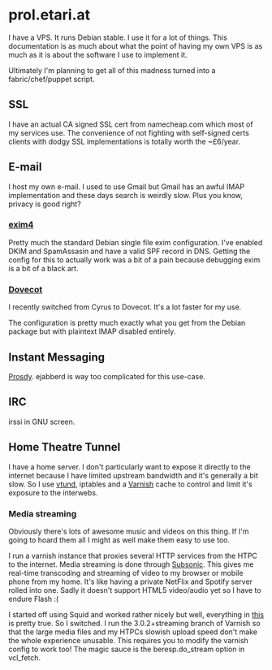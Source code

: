 # prol.etari.at

I have a VPS. It runs Debian stable. I use it for a lot of things. This documentation is as much about what the point of having my own VPS is as much as it is about the software I use to implement it.

Ultimately I'm planning to get all of this madness turned into a fabric/chef/puppet script.

## SSL

I have an actual CA signed SSL cert from namecheap.com which most of my services use. The convenience of not fighting with self-signed certs clients with dodgy SSL implementations is totally worth the ~£6/year.

## E-mail

I host my own e-mail. I used to use Gmail but Gmail has an awful IMAP implementation and these days search is weirdly slow. Plus you know, privacy is good right?

### [exim4](http://www.exim.org/)

Pretty much the standard Debian single file exim configuration. I've enabled DKIM and SpamAssasin and have a valid SPF record in DNS. Getting the config for this to actually work was a bit of a pain because debugging exim is a bit of a black art.

### [Dovecot](http://www.dovecot.org/)

I recently switched from Cyrus to Dovecot. It's a lot faster for my use.

The configuration is pretty much exactly what you get from the Debian package but with plaintext IMAP disabled entirely.

## Instant Messaging

[Prosdy](http://prosody.im/). ejabberd is way too complicated for this use-case.

## IRC

irssi in GNU screen.

## Home Theatre Tunnel

I have a home server. I don't particularly want to expose it directly to the internet because I have limited upstream bandwidth and it's generally a bit slow. So I use [vtund](http://vtun.sourceforge.net/), iptables and a [Varnish](https://www.varnish-cache.org/) cache to control and limit it's exposure to the interwebs.

### Media streaming

Obviously there's lots of awesome music and videos on this thing. If I'm going to hoard them all I might as well make them easy to use too. 

I run a varnish instance that proxies several HTTP services from the HTPC to the internet. Media streaming is done through [Subsonic](http://www.subsonic.org/). This gives me real-time transcoding and streaming of video to my browser or mobile phone from my home. It's like having a private NetFlix and Spotify server rolled into one. Sadly it doesn't support HTML5 video/audio yet so I have to endure Flash :(

I started off using Squid and worked rather nicely but well, everything in [this](https://www.varnish-cache.org/trac/wiki/ArchitectNotes) is pretty true. So I switched. I run the 3.0.2+streaming branch of Varnish so that the large media files and my HTPCs slowish upload speed don't make the whole experience unusable. This requires you to modify the varnish config to work too! The magic sauce is the beresp.do_stream option in vcl_fetch.
